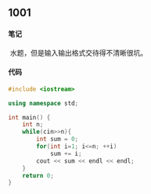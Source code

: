 ## 1001

#### 笔记

​		水题，但是输入输出格式交待得不清晰很坑。

#### 代码

```c++
#include <iostream>

using namespace std;

int main() {
    int n;
    while(cin>>n){
        int sum = 0;
        for(int i=1; i<=n; ++i)
            sum += i;
        cout << sum << endl << endl;
    }
    return 0;
}
```

